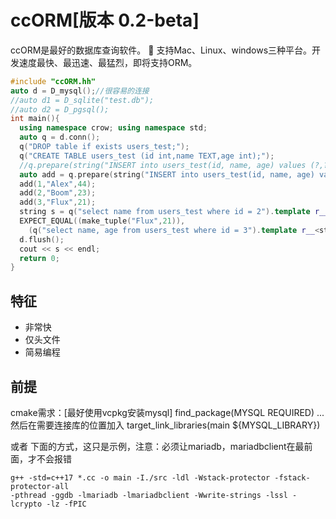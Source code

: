 ﻿# ccORM[版本 0.2-beta]
ccORM是最好的数据库查询软件。
🚀 支持Mac、Linux、windows三种平台。开发速度最快、最迅速、最猛烈，即将支持ORM。
```c++
#include "ccORM.hh"
auto d = D_mysql();//很容易的连接
//auto d1 = D_sqlite("test.db");
//auto d2 = D_pgsql();
int main(){
  using namespace crow; using namespace std;
  auto q = d.conn();
  q("DROP table if exists users_test;");
  q("CREATE TABLE users_test (id int,name TEXT,age int);");
  //q.prepare(string("INSERT into users_test(id, name, age) values (?,?,?);"))(4, "Deaod", 32);
  auto add = q.prepare(string("INSERT into users_test(id, name, age) values (?,?,?);"));
  add(1,"Alex",44);
  add(2,"Boom",23);
  add(3,"Flux",21);
  string s = q("select name from users_test where id = 2").template r__<string>();
  EXPECT_EQUAL((make_tuple("Flux",21)),
    (q("select name, age from users_test where id = 3").template r__<string,int>()));
  d.flush();
  cout << s << endl;
  return 0;
}
```

## 特征
 - 非常快
 - 仅头文件
 - 简易编程

## 前提
cmake需求：[最好使用vcpkg安装mysql]
find_package(MYSQL REQUIRED)
...然后在需要连接库的位置加入
target_link_libraries(main ${MYSQL_LIBRARY})

或者
下面的方式，这只是示例，注意：必须让mariadb，mariadbclient在最前面，才不会报错
```
g++ -std=c++17 *.cc -o main -I./src -ldl -Wstack-protector -fstack-protector-all
-pthread -ggdb -lmariadb -lmariadbclient -Wwrite-strings -lssl -lcrypto -lz -fPIC 
```